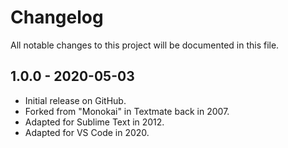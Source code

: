 # Changelog

All notable changes to this project will be documented in this file.

## 1.0.0 - 2020-05-03

* Initial release on GitHub.
* Forked from "Monokai" in Textmate back in 2007.
* Adapted for Sublime Text in 2012.
* Adapted for VS Code in 2020.
